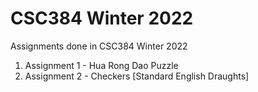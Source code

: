 # CSC384 Winter 2022 
Assignments done in CSC384 Winter 2022 

1. Assignment 1 - Hua Rong Dao Puzzle
2. Assignment 2 - Checkers [Standard English Draughts]

